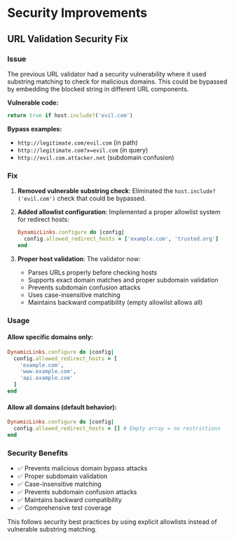 # Security Improvements

## URL Validation Security Fix

### Issue

The previous URL validator had a security vulnerability where it used substring matching to check for malicious domains. This could be bypassed by embedding the blocked string in different URL components.

**Vulnerable code:**

```ruby
return true if host.include?('evil.com')
```

**Bypass examples:**

- `http://legitimate.com/evil.com` (in path)
- `http://legitimate.com?x=evil.com` (in query)
- `http://evil.com.attacker.net` (subdomain confusion)

### Fix

1. **Removed vulnerable substring check**: Eliminated the `host.include?('evil.com')` check that could be bypassed.

2. **Added allowlist configuration**: Implemented a proper allowlist system for redirect hosts:

   ```ruby
   DynamicLinks.configure do |config|
     config.allowed_redirect_hosts = ['example.com', 'trusted.org']
   end
   ```

3. **Proper host validation**: The validator now:
   - Parses URLs properly before checking hosts
   - Supports exact domain matches and proper subdomain validation
   - Prevents subdomain confusion attacks
   - Uses case-insensitive matching
   - Maintains backward compatibility (empty allowlist allows all)

### Usage

#### Allow specific domains only:

```ruby
DynamicLinks.configure do |config|
  config.allowed_redirect_hosts = [
    'example.com',
    'www.example.com',
    'api.example.com'
  ]
end
```

#### Allow all domains (default behavior):

```ruby
DynamicLinks.configure do |config|
  config.allowed_redirect_hosts = [] # Empty array = no restrictions
end
```

### Security Benefits

- ✅ Prevents malicious domain bypass attacks
- ✅ Proper subdomain validation
- ✅ Case-insensitive matching
- ✅ Prevents subdomain confusion attacks
- ✅ Maintains backward compatibility
- ✅ Comprehensive test coverage

This follows security best practices by using explicit allowlists instead of vulnerable substring matching.
